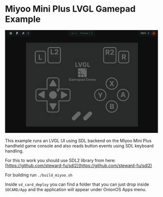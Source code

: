# Miyoo Mini Plus LVGL Gamepad Example

![alt text](repo_assets/lvgl_pro_ui.gif)

This example runs an LVGL UI using SDL backend on the Miyoo Mini Plus handheld game console and also reads button events using SDL keyboard handling.

For this to work you should use SDL2 library from here: [https://github.com/steward-fu/sdl2](https://github.com/steward-fu/sdl2)

For building run `./build_miyoo.sh`

Inside `sd_card_deploy` you can find a folder that you can just drop inside `SDCARD/App` and the application will appear under OnionOS Apps menu.
